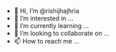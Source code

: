 - 👋 Hi, I’m @rishijhajhria
- 👀 I’m interested in ...
- 🌱 I’m currently learning ...
- 💞️ I’m looking to collaborate on ...
- 📫 How to reach me ...

<!---
rishijhajhria/rishijhajhria is a ✨ special ✨ repository because its `README.md` (this file) appears on your GitHub profile.
You can click the Preview link to take a look at your changes.
--->
